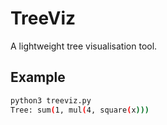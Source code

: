 # TreeViz
A lightweight tree visualisation tool.

## Example

```bash
python3 treeviz.py
Tree: sum(1, mul(4, square(x)))
```
